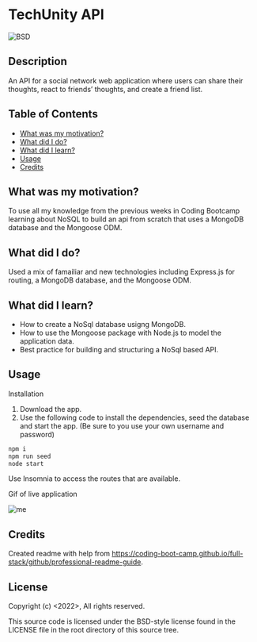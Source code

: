 # TechUnity API

![BSD](https://img.shields.io/badge/license-BSD3-green)


## Description
An API for a social network web application where users can share their thoughts, react to friends’ thoughts, and create a friend list. 

## Table of Contents
- [What was my motivation?](#what-was-my-motivation)
- [What did I do?](#what-did-i-do)
- [What did I learn?](#what-did-i-learn)
- [Usage](#usage)
- [Credits](#credits)

## What was my motivation?
To use all my knowledge from the previous weeks in Coding Bootcamp learning about NoSQL to build an api from scratch that uses a MongoDB database and the Mongoose ODM.

## What did I do?
Used a mix of famailiar and new technologies including Express.js for routing, a MongoDB database, and the Mongoose ODM.


## What did I learn?
- How to create a NoSql database usigng MongoDB. 
- How to use the Mongoose package with Node.js to model the application data.
- Best practice for building and structuring a NoSql based API. 

## Usage

Installation
1)  Download the app.
2)  Use the following code to install the dependencies, seed the database and start the app. (Be sure to you use your own username and password)



```bash
npm i
npm run seed
node start
```

Use Insomnia to access the routes that are available.


Gif of live application 

![me](https://github.com/nxtera/TechUnity-API/blob/main/public/images/TechUnity-API.gif)


## Credits
Created readme with help from https://coding-boot-camp.github.io/full-stack/github/professional-readme-guide.


## License
Copyright (c) <2022>, <Ashleigh>
All rights reserved.

This source code is licensed under the BSD-style license found in the
LICENSE file in the root directory of this source tree. 
